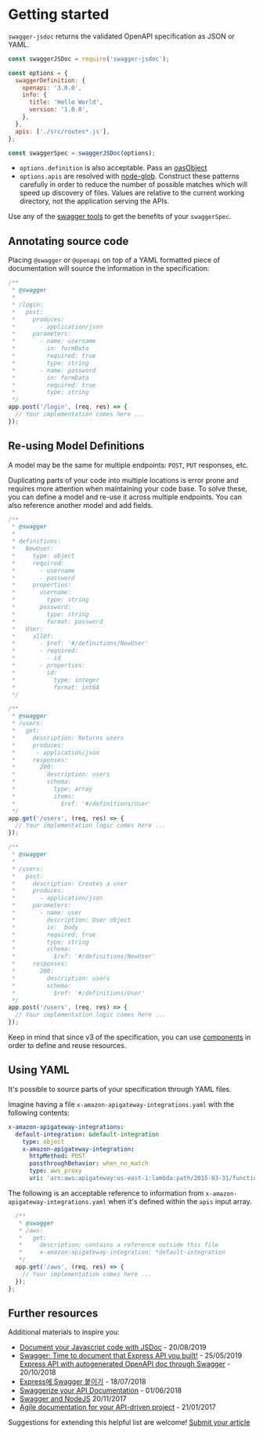 # Getting started

`swagger-jsdoc` returns the validated OpenAPI specification as JSON or YAML.

```javascript
const swaggerJSDoc = require('swagger-jsdoc');

const options = {
  swaggerDefinition: {
    openapi: '3.0.0',
    info: {
      title: 'Hello World',
      version: '1.0.0',
    },
  },
  apis: ['./src/routes*.js'],
};

const swaggerSpec = swaggerJSDoc(options);
```

- `options.definition` is also acceptable. Pass an [oasObject](https://swagger.io/specification/#oasObject)
- `options.apis` are resolved with [node-glob](https://github.com/isaacs/node-glob). Construct these patterns carefully in order to reduce the number of possible matches which will speed up discovery of files. Values are relative to the current working directory, not the application serving the APIs.

Use any of the [swagger tools](https://swagger.io/tools/) to get the benefits of your `swaggerSpec`.

## Annotating source code

Placing `@swagger` or `@openapi` on top of a YAML formatted piece of documentation will source the information in the specification:

```javascript
/**
 * @swagger
 *
 * /login:
 *   post:
 *     produces:
 *       - application/json
 *     parameters:
 *       - name: username
 *         in: formData
 *         required: true
 *         type: string
 *       - name: password
 *         in: formData
 *         required: true
 *         type: string
 */
app.post('/login', (req, res) => {
  // Your implementation comes here ...
});
```

## Re-using Model Definitions

A model may be the same for multiple endpoints: `POST`, `PUT` responses, etc.

Duplicating parts of your code into multiple locations is error prone and requires more attention when maintaining your code base. To solve these, you can define a model and re-use it across multiple endpoints. You can also reference another model and add fields.

```javascript
/**
 * @swagger
 *
 * definitions:
 *   NewUser:
 *     type: object
 *     required:
 *       - username
 *       - password
 *     properties:
 *       username:
 *         type: string
 *       password:
 *         type: string
 *         format: password
 *   User:
 *     allOf:
 *       - $ref: '#/definitions/NewUser'
 *       - required:
 *         - id
 *       - properties:
 *         id:
 *           type: integer
 *           format: int64
 */

/**
 * @swagger
 * /users:
 *   get:
 *     description: Returns users
 *     produces:
 *      - application/json
 *     responses:
 *       200:
 *         description: users
 *         schema:
 *           type: array
 *           items:
 *             $ref: '#/definitions/User'
 */
app.get('/users', (req, res) => {
  // Your implementation logic comes here ...
});

/**
 * @swagger
 *
 * /users:
 *   post:
 *     description: Creates a user
 *     produces:
 *       - application/json
 *     parameters:
 *       - name: user
 *         description: User object
 *         in:  body
 *         required: true
 *         type: string
 *         schema:
 *           $ref: '#/definitions/NewUser'
 *     responses:
 *       200:
 *         description: users
 *         schema:
 *           $ref: '#/definitions/User'
 */
app.post('/users', (req, res) => {
  // Your implementation logic comes here ...
});
```

Keep in mind that since v3 of the specification, you can use [components](https://swagger.io/docs/specification/components/) in order to define and reuse resources.

## Using YAML

It's possible to source parts of your specification through YAML files.

Imagine having a file `x-amazon-apigateway-integrations.yaml` with the following contents:

```yaml
x-amazon-apigateway-integrations:
  default-integration: &default-integration
    type: object
    x-amazon-apigateway-integration:
      httpMethod: POST
      passthroughBehavior: when_no_match
      type: aws_proxy
      uri: 'arn:aws:apigateway:us-east-1:lambda:path/2015-03-31/functions/arn:aws:lambda:us-east-1:123456789:function:helloworldlambda/invocations'
```

The following is an acceptable reference to information from `x-amazon-apigateway-integrations.yaml` when it's defined within the `apis` input array.

```javascript
  /**
   * @swagger
   * /aws:
   *   get:
   *     description: contains a reference outside this file
   *     x-amazon-apigateway-integration: *default-integration
   */
  app.get('/aws', (req, res) => {
    // Your implementation comes here ...
  });
};
```

## Further resources

Additional materials to inspire you:

- [Document your Javascript code with JSDoc](https://dev.to/paulasantamaria/document-your-javascript-code-with-jsdoc-2fbf) - 20/08/2019
- [Swagger: Time to document that Express API you built!](https://levelup.gitconnected.com/swagger-time-to-document-that-express-api-you-built-9b8faaeae563) - 25/05/2019
  [Express API with autogenerated OpenAPI doc through Swagger](https://www.acuriousanimal.com/blog/2018/10/20/express-swagger-doc) - 20/10/2018
- [Express에 Swagger 붙이기](https://gongzza.github.io/javascript/nodejs/swagger-node-express/) - 18/07/2018
- [Swaggerize your API Documentation](http://imaginativethinking.ca/swaggerize-your-api-documentation/) - 01/06/2018
- [Swagger and NodeJS](https://mherman.org/blog/swagger-and-nodejs/) 20/11/2017
- [Agile documentation for your API-driven project](https://kalinchernev.github.io/agile-documentation-api-driven-project) - 21/01/2017

Suggestions for extending this helpful list are welcome! [Submit your article](https://github.com/Surnet/swagger-jsdoc/issues/new)
